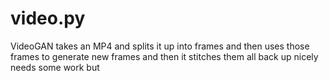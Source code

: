 # video.py
VideoGAN  takes an MP4 and splits it up into frames and then uses those frames to generate new frames and then it stitches them all back up nicely  needs some work but 
